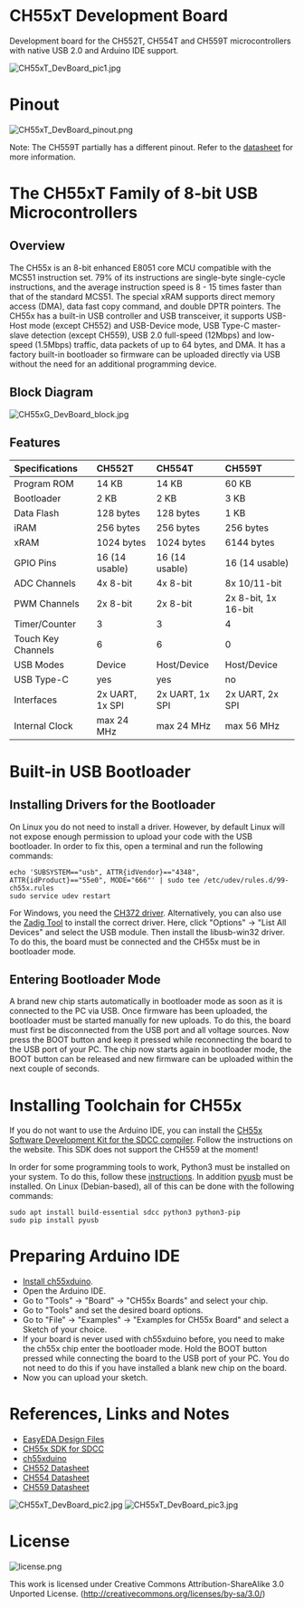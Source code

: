 # CH55xT Development Board
Development board for the CH552T, CH554T and CH559T microcontrollers with native USB 2.0 and Arduino IDE support.

![CH55xT_DevBoard_pic1.jpg](https://raw.githubusercontent.com/wagiminator/Development-Boards/main/CH55xT_DevBoard/documentation/CH55xT_DevBoard_pic1.jpg)

# Pinout
![CH55xT_DevBoard_pinout.png](https://raw.githubusercontent.com/wagiminator/Development-Boards/main/CH55xT_DevBoard/documentation/CH55xT_DevBoard_pinout.png)

Note: The CH559T partially has a different pinout. Refer to the [datasheet](http://www.wch-ic.com/downloads/CH559DS1_PDF.html) for more information.

# The CH55xT Family of 8-bit USB Microcontrollers
## Overview
The CH55x is an 8-bit enhanced E8051 core MCU compatible with the MCS51 instruction set. 79% of its instructions are single-byte single-cycle instructions, and the average instruction speed is 8 - 15 times faster than that of the standard MCS51. The special xRAM supports direct memory access (DMA), data fast copy command, and double DPTR pointers. The CH55x has a built-in USB controller and USB transceiver, it supports USB-Host mode (except CH552) and USB-Device mode, USB Type-C master-slave detection (except CH559), USB 2.0 full-speed (12Mbps) and low-speed (1.5Mbps) traffic, data packets of up to 64 bytes, and DMA. It has a factory built-in bootloader so firmware can be uploaded directly via USB without the need for an additional programming device.

## Block Diagram
![CH55xG_DevBoard_block.jpg](https://raw.githubusercontent.com/wagiminator/Development-Boards/main/CH55xG_DevBoard/documentation/CH55xG_DevBoard_block.jpg)

## Features

 Specifications |  CH552T |  CH554T |  CH559T 
:-------------- | :------ | :------ | :------ 
Program ROM  | 14 KB | 14 KB | 60 KB
Bootloader | 2 KB | 2 KB | 3 KB
Data Flash | 128 bytes | 128 bytes | 1 KB
iRAM | 256 bytes | 256 bytes | 256 bytes 
xRAM | 1024 bytes | 1024 bytes | 6144 bytes
GPIO Pins | 16 (14 usable) | 16 (14 usable) | 16 (14 usable)
ADC Channels | 4x 8-bit | 4x 8-bit | 8x 10/11-bit
PWM Channels | 2x 8-bit | 2x 8-bit | 2x 8-bit, 1x 16-bit
Timer/Counter | 3 | 3 | 4
Touch Key Channels | 6 | 6 | 0
USB Modes | Device | Host/Device | Host/Device
USB Type-C | yes | yes | no
Interfaces | 2x UART, 1x SPI | 2x UART, 1x SPI | 2x UART, 2x SPI 
Internal Clock | max 24 MHz | max 24 MHz | max 56 MHz 

# Built-in USB Bootloader
## Installing Drivers for the Bootloader
On Linux you do not need to install a driver. However, by default Linux will not expose enough permission to upload your code with the USB bootloader. In order to fix this, open a terminal and run the following commands:

```
echo 'SUBSYSTEM=="usb", ATTR{idVendor}=="4348", ATTR{idProduct}=="55e0", MODE="666"' | sudo tee /etc/udev/rules.d/99-ch55x.rules
sudo service udev restart
```

For Windows, you need the [CH372 driver](http://www.wch-ic.com/downloads/CH372DRV_EXE.html). Alternatively, you can also use the [Zadig Tool](https://zadig.akeo.ie/) to install the correct driver. Here, click "Options" -> "List All Devices" and select the USB module. Then install the libusb-win32 driver. To do this, the board must be connected and the CH55x must be in bootloader mode.

## Entering Bootloader Mode
A brand new chip starts automatically in bootloader mode as soon as it is connected to the PC via USB. Once firmware has been uploaded, the bootloader must be started manually for new uploads. To do this, the board must first be disconnected from the USB port and all voltage sources. Now press the BOOT button and keep it pressed while reconnecting the board to the USB port of your PC. The chip now starts again in bootloader mode, the BOOT button can be released and new firmware can be uploaded within the next couple of seconds.

# Installing Toolchain for CH55x
If you do not want to use the Arduino IDE, you can install the [CH55x Software Development Kit for the SDCC compiler](https://github.com/Blinkinlabs/ch554_sdcc). Follow the instructions on the website. This SDK does not support the CH559 at the moment!

In order for some programming tools to work, Python3 must be installed on your system. To do this, follow these [instructions](https://www.pythontutorial.net/getting-started/install-python/). In addition [pyusb](https://github.com/pyusb/pyusb) must be installed. On Linux (Debian-based), all of this can be done with the following commands:

```
sudo apt install build-essential sdcc python3 python3-pip
sudo pip install pyusb
```

# Preparing Arduino IDE
- [Install ch55xduino](https://github.com/DeqingSun/ch55xduino).
- Open the Arduino IDE.
- Go to "Tools" -> "Board" -> "CH55x Boards" and select your chip.
- Go to "Tools" and set the desired board options.
- Go to "File" -> "Examples" -> "Examples for CH55x Board" and select a Sketch of your choice.
- If your board is never used with ch55xduino before, you need to make the ch55x chip enter the bootloader mode. Hold the BOOT button pressed while connecting the board to the USB port of your PC. You do not need to do this if you have installed a blank new chip on the board.
- Now you can upload your sketch.

# References, Links and Notes
- [EasyEDA Design Files](https://oshwlab.com/wagiminator/ch55xt-development-board)
- [CH55x SDK for SDCC](https://github.com/Blinkinlabs/ch554_sdcc)
- [ch55xduino](https://github.com/DeqingSun/ch55xduino)
- [CH552 Datasheet](http://www.wch-ic.com/downloads/CH552DS1_PDF.html)
- [CH554 Datasheet](http://www.wch-ic.com/downloads/CH554DS1_PDF.html)
- [CH559 Datasheet](http://www.wch-ic.com/downloads/CH559DS1_PDF.html)

![CH55xT_DevBoard_pic2.jpg](https://raw.githubusercontent.com/wagiminator/Development-Boards/main/CH55xT_DevBoard/documentation/CH55xT_DevBoard_pic2.jpg)
![CH55xT_DevBoard_pic3.jpg](https://raw.githubusercontent.com/wagiminator/Development-Boards/main/CH55xT_DevBoard/documentation/CH55xT_DevBoard_pic3.jpg)

# License

![license.png](https://i.creativecommons.org/l/by-sa/3.0/88x31.png)

This work is licensed under Creative Commons Attribution-ShareAlike 3.0 Unported License. 
(http://creativecommons.org/licenses/by-sa/3.0/)
